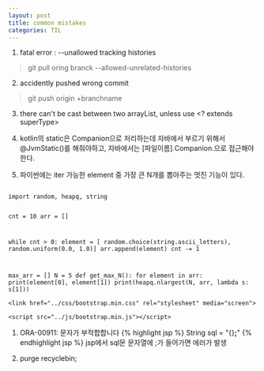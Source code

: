 ```yaml
---
layout: post
title: common mistakes
categories: TIL
---
```

1. fatal error : --unallowed tracking histories
> git pull oring branck --allowed-unrelated-histories

2. accidently pushed wrong commit
> git push origin +branchname

3. there can't be cast between two arrayList, unless use <? extends superType>

4. kotlin의 static은 Companion으로 처리하는데 자바에서 부르기 위해서 @JvmStatic()를 해줘야하고, 자바에서는 [파일이름].Companion.으로 접근해야 한다.

5. 파이썬에는 iter 가능한 element 중 가장 큰 N개를 뽑아주는 멋진 기능이 있다.
<code>
import random, heapq, string

cnt = 10
arr = []

while cnt > 0:
    element = [ random.choice(string.ascii_letters), random.uniform(0.0, 1.0)]
    arr.append(element)
    cnt -= 1

max_arr = []
N = 5
def get_max_N():
    for element in arr:
        print(element[0], element[1])
    print(heapq.nlargest(N, arr, lambda  s: s[1]))
</code>

<!-- Bootstrap -->
    <link href="../css/bootstrap.min.css" rel="stylesheet" media="screen">


<script src="http://code.jquery.com/jquery.js"></script>
    <script src="../js/bootstrap.min.js"></script>

1. ORA-00911: 문자가 부적합합니다
{% highlight jsp %}
String sql = "{}**;**"
{% endhighlight jsp %}
jsp에서 sql문 문자열에 ;가 들어가면 에러가 발생

2. purge recyclebin;
